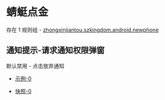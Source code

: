 # 蜻蜓点金

存在 1 规则组 - [zhongxinjiantou.szkingdom.android.newphone](/src/apps/zhongxinjiantou.szkingdom.android.newphone.ts)

## 通知提示-请求通知权限弹窗

默认禁用 - 点击放弃通知

- [示例-0](https://m.gkd.li/57941037/642582b1-f0f1-446c-b3f4-287eac62d108)

- [快照-0](https://i.gkd.li/i/12924466)

